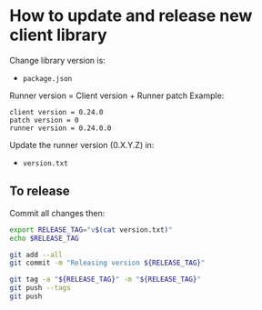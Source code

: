 # How to update and release new client library

Change library version is:
- `package.json`

Runner version = Client version + Runner patch
Example:
```
client version = 0.24.0
patch version = 0
runner version = 0.24.0.0
```

Update the runner version (0.X.Y.Z) in:
- `version.txt`


## To release

Commit all changes then:

```bash
export RELEASE_TAG="v$(cat version.txt)"
echo $RELEASE_TAG

git add --all
git commit -m "Releasing version ${RELEASE_TAG}"

git tag -a "${RELEASE_TAG}" -m "${RELEASE_TAG}"
git push --tags
git push
```